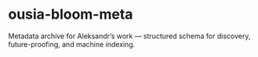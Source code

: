 # ousia-bloom-meta
Metadata archive for Aleksandr’s work — structured schema for discovery, future-proofing, and machine indexing.

